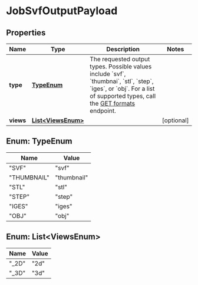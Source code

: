 
# JobSvfOutputPayload

## Properties
Name | Type | Description | Notes
------------ | ------------- | ------------- | -------------
**type** | [**TypeEnum**](#TypeEnum) | The requested output types. Possible values include &#x60;svf&#x60;, &#x60;thumbnai&#x60;, &#x60;stl&#x60;, &#x60;step&#x60;, &#x60;iges&#x60;, or &#x60;obj&#x60;. For a list of supported types, call the [GET formats](https://developer.autodesk.com/en/docs/model-derivative/v2/reference/http/formats-GET) endpoint. | 
**views** | [**List&lt;ViewsEnum&gt;**](#ViewsEnum) |  |  [optional]


<a name="TypeEnum"></a>
## Enum: TypeEnum
Name | Value
---- | -----
"SVF" | &quot;svf&quot;
"THUMBNAIL" | &quot;thumbnail&quot;
"STL" | &quot;stl&quot;
"STEP" | &quot;step&quot;
"IGES" | &quot;iges&quot;
"OBJ" | &quot;obj&quot;


<a name="ViewsEnum"></a>
## Enum: List&lt;ViewsEnum&gt;
Name | Value
---- | -----
"_2D" | &quot;2d&quot;
"_3D" | &quot;3d&quot;



